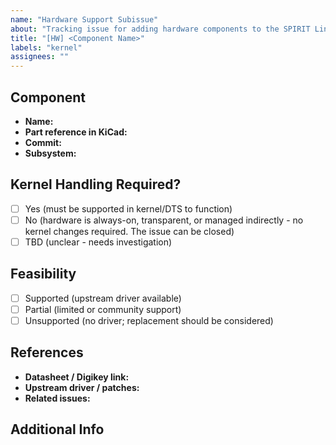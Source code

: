 ```yaml
---
name: "Hardware Support Subissue"
about: "Tracking issue for adding hardware components to the SPIRIT Linux kernel"
title: "[HW] <Component Name>"
labels: "kernel"
assignees: ""
---
```


## Component

- **Name:** <!-- Component Name -->
- **Part reference in KiCad:** <!-- Exact part chosen in KiCad -->
- **Commit:** <!-- Include SPIRIT KiCad commit hash to indicate which version this part comes from -->
- **Subsystem:** <!-- e.g., Power, Display, Audio, GMS -->

<!-- Briefly describe what this subsystem does or controls in the device -->

## Kernel Handling Required?

- [ ] Yes (must be supported in kernel/DTS to function)
- [ ] No (hardware is always-on, transparent, or managed indirectly - no kernel changes required. The issue can be closed)
- [ ] TBD (unclear - needs investigation)

<!-- Use this section to clarify why the device does or does not require kernel involvement. -->

## Feasibility

- [ ] Supported (upstream driver available)
- [ ] Partial (limited or community support)
- [ ] Unsupported (no driver; replacement should be considered)

## References

- **Datasheet / Digikey link:** <!-- link -->
- **Upstream driver / patches:** <!-- link -->
- **Related issues:** <!-- link -->

## Additional Info
